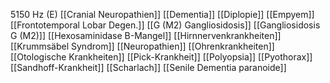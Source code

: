 5150 Hz (E)
[[Cranial Neuropathien]]
[[Dementia]]
[[Diplopie]]
[[Empyem]]
[[Frontotemporal Lobar Degen.]]
[[G (M2) Gangliosidosis]]
[[Gangliosidosis G (M2)]]
[[Hexosaminidase B-Mangel]]
[[Hirnnervenkrankheiten]]
[[Krummsäbel Syndrom]]
[[Neuropathien]]
[[Ohrenkrankheiten]]
[[Otologische Krankheiten]]
[[Pick-Krankheit]]
[[Polyopsia]]
[[Pyothorax]]
[[Sandhoff-Krankheit]]
[[Scharlach]]
[[Senile Dementia paranoide]]